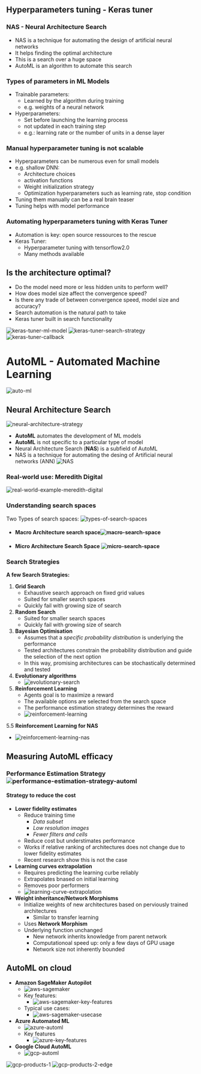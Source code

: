 ## Hyperparameters tuning - Keras tuner 

### NAS - Neural Architecture Search
* NAS is a technique for automating the design of artificial neural networks
* It helps finding the optimal architecture
* This is a search over a huge space 
* AutoML is an algorithm to automate this search

### Types of parameters in ML Models 
* Trainable parameters:
    * Learned by the algorithm during training 
    * e.g. weights of a neural network 
* Hyperparameters:
    * Set before launching the learning process 
    * not updated in each training step 
    * e.g.: learning rate or the number of units in a dense layer 

### Manual hyperparameter tuning is not scalable
* Hyperparameters can be numerous even for small models 
* e.g. shallow DNN:
    * Architecture choices 
    * activation functions 
    * Weight initialization strategy 
    * Optimization hyperparameters such as learning rate, stop condition
* Tuning them manually can be a real brain teaser 
* Tuning helps with model performance 

### Automating hyperparameters tuning with Keras Tuner 
* Automation is key: open source ressources to the rescue 
* Keras Tuner:
    * Hyperparameter tuning with tensorflow2.0
    * Many methods available


## Is the architecture optimal? 
* Do the model need more or less hidden units to perform well?
* How does model size affect the convergence speed? 
* Is there any trade of between convergence speed, model size and accuracy?
* Search automation is the natural path to take 
* Keras tuner built in search functionality


![keras-tuner-ml-model](assets/keras-tuner-ml-model.png)
![keras-tuner-search-strategy](assets/keras-tuner-search-strategy.png)
![keras-tuner-callback](assets/keras-tuner-callback.png)

# AutoML - Automated Machine Learning 

![auto-ml](assets/auto-ml.png)

## Neural Architecture Search
![neural-architecture-strategy](assets/neural-architecture-strategy.png)

* **AutoML** automates the development of ML models 
* **AutoML** is not specific to a particular type of model
* Neural Architecture Search (**NAS**) is a subfield of AutoML
* NAS is a technique for automating the desing of Artificial neural networks (ANN) ![NAS](assets/NAS.png)

### Real-world use: Meredith Digital
![real-world-example-meredith-digital](assets/real-world-example-meredith-digital.png)

### Understanding search spaces 
Two Types of search spaces:
![types-of-search-spaces](assets/types-of-search-spaces.png)

* #### Macro Architecture search space![macro-search-space](assets/macro-search-space.png)

* #### Micro Architecture Search Space ![micro-search-space](assets/micro-search-space.png)

### Search Strategies 

**A few Search Strategies:**
1. **Grid Search**
    * Exhaustive search approach on fixed grid values
    * Suited for smaller search spaces
    * Quickly fail with growing size of search
2. **Random Search**
    * Suited for smaller search spaces
    * Quickly fail with growing size of search
3. **Bayesian Optimisation**
    * Assumes that a *specific probability distribution* is underlying the performance
    * Tested architectures constrain the probability distribution and guide the selection of the next option
    * In this way, promising architectures can be stochastically determined and tested 
4. **Evolutionary algorithms** 
    * ![evolutionary-search](assets/evolutionary-search.png)
5. **Reinforcement Learning** 
    * Agents goal is to maximize a reward
    * The available options are selected from the search space
    * The performance estimation strategy determines the reward
    * ![reinforcement-learning](assets/reinforcement-learning.png)


5.5 **Reinforcement Learning for NAS**
* ![reinforcement-learning-nas](assets/reinforcement-learning-nas.png)
## Measuring AutoML efficacy 
### Performance Estimation Strategy ![performance-estimation-strategy-automl](assets/performance-estimation-strategy-automl.png)

#### Strategy to reduce the cost
* **Lower fidelity estimates**
    * Reduce training time
        * *Data subset*
        * *Low resolution images*        
        * *Fewer filters and cells*    
    * Reduce cost but understimates performance
    * Works if relative ranking of architectures does not change due to lower fidelity estimates
    * Recent research show this is not the case
* **Learning curves extrapolation**
    * Requires predicting the learning curbe reliably 
    * Extrapolates bnased on initial learning
    * Removes poor performers
    * ![learning-curve-extrapolation](assets/learning-curve-extrapolation.png)
* **Weight inheritance/Network Morphisms**
    * Initialize weights of new architectures based on perviously trained architectures
        * Similar to transfer learning
    * Uses **Network Morphism** 
    * Underlying function unchanged 
        * New network inherits knowledge from parent network
        * Computationoal speed up: only a few days of GPU usage 
        * Network size not inherently bounded


## AutoML on cloud 
* **Amazon SageMaker Autopilot**
    * ![aws-sagemaker](assets/aws-sagemaker.png)
    * Key features:
        * ![aws-sagemaker-key-features](assets/aws-sagemaker-key-features.png)
    * Typical use cases:
        * ![aws-sagemaker-usecase](assets/aws-sagemaker-usecase.png)
* **Azure Automated ML** 
    * ![azure-automl](assets/azure-automl.png)
    * Key features
        * ![azure-key-features](assets/azure-key-features.png)
* **Google Cloud AutoML** 
    * ![gcp-automl](assets/gcp-automl.png)

![gcp-products-1](assets/gcp-products-1.png)
![gcp-products-2-edge](assets/gcp-products-2-edge.png)

